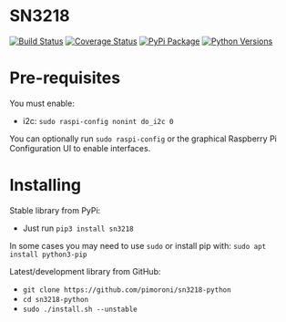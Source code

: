 # SN3218

[![Build Status](https://shields.io/github/workflow/status/pimoroni/sn3218-python/Python%20Tests.svg)](https://github.com/pimoroni/sn3218-python/actions/workflows/test.yml)
[![Coverage Status](https://coveralls.io/repos/github/pimoroni/sn3218-python/badge.svg?branch=master)](https://coveralls.io/github/pimoroni/sn3218-python?branch=master)
[![PyPi Package](https://img.shields.io/pypi/v/sn3218.svg)](https://pypi.python.org/pypi/sn3218)
[![Python Versions](https://img.shields.io/pypi/pyversions/sn3218.svg)](https://pypi.python.org/pypi/sn3218)

# Pre-requisites

You must enable:

* i2c: `sudo raspi-config nonint do_i2c 0`

You can optionally run `sudo raspi-config` or the graphical Raspberry Pi Configuration UI to enable interfaces.

# Installing

Stable library from PyPi:

* Just run `pip3 install sn3218`

In some cases you may need to use `sudo` or install pip with: `sudo apt install python3-pip`

Latest/development library from GitHub:

* `git clone https://github.com/pimoroni/sn3218-python`
* `cd sn3218-python`
* `sudo ./install.sh --unstable`

